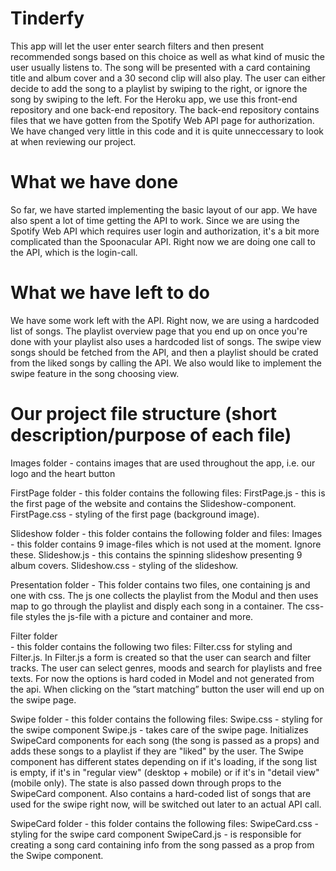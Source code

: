 Tinderfy
=================================================

This app will let the user enter search filters and then present recommended songs based on this choice as well as what kind of music the user usually listens to. The song will be presented with a card containing title and album cover and a 30 second clip will also play. The user can either decide to add the song to a playlist by swiping to the right, or ignore the song by swiping to the left. 
For the Heroku app, we use this front-end repository and one back-end repository. The back-end repository contains files that we have gotten from the Spotify Web API page for authorization. We have changed very little in this code and it is quite unneccessary to look at when reviewing our project.

What we have done
=====================

So far, we have started implementing the basic layout of our app. We have also spent a lot of time getting the API to work. Since we are using the Spotify Web API which requires user login and authorization, it's a bit more complicated than the Spoonacular API. Right now we are doing one call to the API, which is the login-call.

What we have left to do
=====================

We have some work left with the API. Right now, we are using a hardcoded list of songs. The playlist overview page that you end up on once you're done with your playlist also uses a hardcoded list of songs. The swipe view songs should be fetched from the API, and then a playlist should be crated from the liked songs by calling the API. We also would like to implement the swipe feature in the song choosing view.

Our project file structure (short description/purpose of each file)
=====================

Images folder - contains images that are used throughout the app, i.e. our logo and the heart button

FirstPage folder - this folder contains the following files:
	FirstPage.js - this is the first page of the website and contains the Slideshow-component.
	FirstPage.css - styling of the first page (background image).

Slideshow folder - this folder contains the following folder and files:
	Images - this folder contains 9 image-files which is not used at the moment. Ignore these.
	Slideshow.js - this contains the spinning slideshow presenting 9 album covers.
	Slideshow.css - styling of the slideshow.

Presentation folder - This folder contains two files, one containing js and one with css. The js one collects the playlist from the Modul and then uses map to go through the playlist and disply each song in a container. The css-file styles the js-file with a picture and container and more.  

Filter folder <br/>- this folder contains the following  two files: Filter.css for styling and Filter.js. In Filter.js a form is created so that the user can search and filter tracks. The user can select genres, moods and search for playlists and free texts. For now the options is hard coded in Model and not generated from the api. When clicking on the ”start matching” button the user will end up on the swipe page. 

Swipe folder - this folder contains the following files:
	Swipe.css - styling for the swipe component
	Swipe.js - takes care of the swipe page. Initializes SwipeCard components for each song (the song is passed as a props) and adds these songs to a playlist if they are "liked" by the user. The Swipe component has different states depending on if it's loading, if the song list is empty, if it's in "regular view" (desktop + mobile) or if it's in "detail view" (mobile only). The state is also passed down through props to the SwipeCard component. Also contains a hard-coded list of songs that are used for the swipe right now, will be switched out later to an actual API call.
	
SwipeCard folder - this folder contains the following files:
	SwipeCard.css - styling for the swipe card component
	SwipeCard.js - is responsible for creating a song card containing info from the song passed as a prop from the Swipe component.

